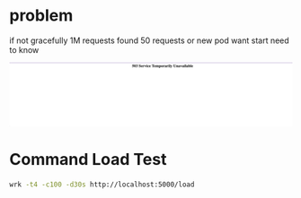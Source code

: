 # problem 

if not gracefully 1M requests found 50 requests or new pod want start need to know

![screenshot](503.png)


# Command Load Test

```sh
wrk -t4 -c100 -d30s http://localhost:5000/load
```

